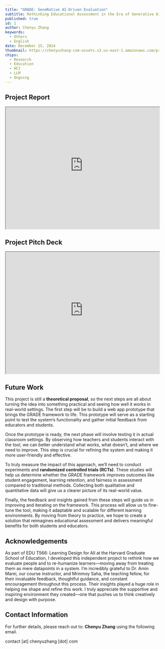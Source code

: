 ```yaml
---
title: "GRADE: GeneRative AI-Driven Evaluation"
subtitle: Rethinking Educational Assessment in the Era of Generative AI
published: true
id: 1
author: Chenyu Zhang
keywords:
  - Others
  - English
date: December 15, 2024
thumbnail: https://chenyuzhang-com-assets.s3.us-east-1.amazonaws.com/project-grade/Screenshot+2024-12-17+at+1.59.58%E2%80%AFPM.png
chips:
  - Research
  - Education
  - HCI
  - LLM
  - Ongoing
---
```


## Project Report

<iframe src="https://chenyuzhang-com-assets.s3.us-east-1.amazonaws.com/project-grade/T566-final-report-chenyuzhang.pdf" width="100%" height="400px">
This browser does not support PDFs. Please download the PDF to view it: 
<a href="https://chenyuzhang-com-assets.s3.us-east-1.amazonaws.com/project-grade/T566-final-report-chenyuzhang.pdf">Download PDF</a>
</iframe>

## Project Pitch Deck

<iframe src="https://chenyuzhang-com-assets.s3.us-east-1.amazonaws.com/project-grade/chenyu-T566-presentation.pdf" width="100%" height="400px">
This browser does not support PDFs. Please download the PDF to view it: 
<a href="https://chenyuzhang-com-assets.s3.us-east-1.amazonaws.com/project-grade/chenyu-T566-presentation.pdf">Download PDF</a>
</iframe>

## Future Work

This project is still a **theoretical proposal**, so the next steps are all about turning the idea into something practical and seeing how well it works in real-world settings. The first step will be to build a web app prototype that brings the GRADE framework to life. This prototype will serve as a starting point to test the system’s functionality and gather initial feedback from educators and students.

Once the prototype is ready, the next phase will involve testing it in actual classroom settings. By observing how teachers and students interact with the tool, we can better understand what works, what doesn’t, and where we need to improve. This step is crucial for refining the system and making it more user-friendly and effective.

To truly measure the impact of this approach, we’ll need to conduct experiments and **randomized controlled trials (RCTs)**. These studies will help us determine whether the GRADE framework improves outcomes like student engagement, learning retention, and fairness in assessment compared to traditional methods. Collecting both qualitative and quantitative data will give us a clearer picture of its real-world value.

Finally, the feedback and insights gained from these steps will guide us in improving and iterating on the framework. This process will allow us to fine-tune the tool, making it adaptable and scalable for different learning environments. By moving from theory to practice, we hope to create a solution that reimagines educational assessment and delivers meaningful benefits for both students and educators.

## Acknowledgements

As part of EDU T566: Learning Design for All at the Harvard Graduate School of Education, I developed this independent project to rethink how we evaluate people and to re-humanize learners—moving away from treating them as mere datapoints in a system. I’m incredibly grateful to Dr. Amin Marei, our course instructor, and Mrinmoy Saha, the teaching fellow, for their invaluable feedback, thoughtful guidance, and constant encouragement throughout this process. Their insights played a huge role in helping me shape and refine this work. I truly appreciate the supportive and inspiring environment they created—one that pushes us to think creatively and design with purpose.

## Contact Information

For further details, please reach out to: **Chenyu Zhang** using the following email.

contact [at] chenyuzhang [dot] com

